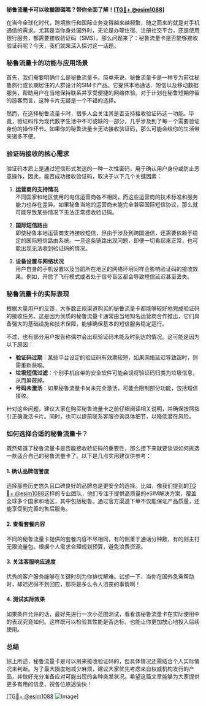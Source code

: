 **秘鲁流量卡可以收驗證碼嗎？带你全面了解！[[TG💪+ @esim1088](https://t.me/s/esim1088)]**

在当今全球化时代，跨境旅行和国际业务变得越来越频繁，随之而来的就是对手机通信的需求。尤其是当你身处国外时，无论是办理住宿、注册社交平台，还是使用银行服务，都需要接收验证码（SMS）。那么问题来了：秘鲁流量卡是否能够接收验证码呢？今天，我们就来深入探讨这一话题。

### 秘鲁流量卡的功能与应用场景

首先，我们需要明确什么是秘鲁流量卡。简单来说，秘鲁流量卡是一种专为前往秘鲁旅行或长期居住的人群设计的SIM卡产品。它提供本地通话、短信以及移动数据服务，帮助用户在当地保持联系并享受便捷的网络体验。对于计划在秘鲁短期停留的游客而言，这种卡片无疑是一个不错的选择。

然而，在选择秘鲁流量卡时，很多人会关注其是否支持接收验证码这一功能。毕竟，验证码作为现代数字生活中不可或缺的一部分，几乎涉及到了每一个需要验证身份的操作环节。如果你的秘鲁流量卡无法接收验证码，那么可能会给你的生活带来诸多不便。

### 验证码接收的核心需求

验证码本质上是通过短信形式发送的一种一次性密码，用于确认用户身份或防止恶意操作。因此，能否成功接收验证码，取决于以下几个关键因素：

1. **运营商的支持情况**  
   不同国家和地区使用的电信运营商各不相同，而这些运营商的技术标准和服务能力也存在差异。如果秘鲁当地的运营商未能完全兼容国际短信协议，那么就可能导致某些情况下无法正常接收验证码。

2. **国际短信路由**  
   即使秘鲁本地运营商支持接收短信，但由于涉及到跨国通信，还需要依赖于稳定的国际短信路由系统。一旦这条链路出现问题，即便一切看起来正常，也可能出现无法收到验证码的情况。

3. **设备设置与网络状况**  
   用户自身的手机设置以及当前所在地区的网络环境同样会影响验证码的接收效果。例如，开启了飞行模式或者处于信号盲区都会导致短信延迟甚至丢失。

### 秘鲁流量卡的实际表现

根据大量用户的反馈，大多数正规渠道购买的秘鲁流量卡都能够较好地完成验证码的接收任务。这是因为优质的秘鲁流量卡通常由当地知名运营商合作推出，它们具备强大的基础设施和技术保障，能够确保基本的短信服务稳定运行。

不过，也有部分用户报告称偶尔会出现验证码未能及时到达的情况。这可能是因为以下原因：
- **验证码过期**：某些平台设定的验证码有效期较短，如果网络延迟导致超时，则需重新获取。
- **垃圾短信过滤**：个别手机自带的安全软件可能会误将验证码归类为垃圾信息，从而屏蔽掉。
- **号码未激活**：如果秘鲁流量卡尚未完全激活，可能会限制部分功能，包括短信接收。

针对这些问题，建议大家在购买秘鲁流量卡之前仔细阅读相关说明，并确保按照指引正确激活卡片。同时，也可以提前联系客服咨询具体细节，以降低潜在风险。

### 如何选择合适的秘鲁流量卡？

既然知道了秘鲁流量卡是否能接收验证码的重要性，那么接下来就要谈谈如何挑选一款适合自己的秘鲁流量卡了。以下是几点实用建议供参考：

#### 1. 确认品牌信誉度
选择那些历史悠久且口碑良好的品牌总是更安全的选择。比如，像我们提到的[TG💪+ @esim1088](https://t.me/s/esim1088)这样的专业团队，他们专注于提供高质量的eSIM解决方案，覆盖全球多个国家和地区，其中包括秘鲁。通过官方渠道下单不仅能保证产品质量，还能享受到完善的售后服务。

#### 2. 查看套餐内容
不同的秘鲁流量卡提供的套餐内容不尽相同，有的侧重于通话分钟数，有的则主打无限流量包。根据个人需求合理规划预算，避免浪费资源。

#### 3. 关注客服响应速度
优秀的客户服务能够在关键时刻为你排忧解难。试想一下，当你在国外急需帮助时，却迟迟得不到回应，那将是多么令人沮丧的事情啊！

#### 4. 测试实际效果
如果条件允许的话，最好先进行一次小范围测试，看看该秘鲁流量卡在实际使用中的表现究竟如何。这样既可以检验其性能是否达标，也能让你更加放心地投入后续使用。

### 总结

综上所述，秘鲁流量卡是可以用来接收验证码的，但具体情况还需结合个人实际情况来判断。为了最大限度地减少麻烦，建议大家优先考虑来自权威机构发行的产品，并做好充分准备应对可能出现的各种突发状况。希望这篇文章能够为大家提供更多有用的信息，祝各位旅途愉快！

[[TG💪+ @esim1088](https://t.me/s/esim1088) ![Image](https://i.postimg.cc/4NQfJmqS/Snipaste-2025-05-13-00-14-12.png)]